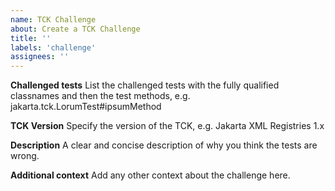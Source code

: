 ```yaml
---
name: TCK Challenge
about: Create a TCK Challenge
title: ''
labels: 'challenge'
assignees: ''
---
```

**Challenged tests**
List the challenged tests with the fully qualified classnames and then the test methods, e.g.
jakarta.tck.LorumTest#ipsumMethod

**TCK Version**
Specify the version of the TCK, e.g. Jakarta XML Registries 1.x

**Description**
A clear and concise description of why you think the tests are wrong.

**Additional context**
Add any other context about the challenge here.